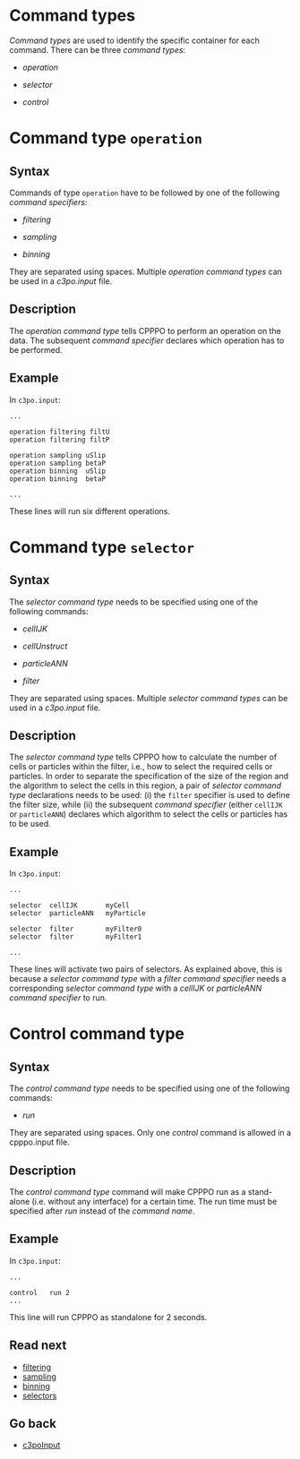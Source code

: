 Command types
==============

_Command types_ are used to identify the specific container for each command.
There can be three _command types_:

* _operation_

* _selector_

* _control_

Command type `operation`
===============

Syntax
---------------------
Commands of type `operation` have to be followed by one of the following _command specifiers_:

* _filtering_ 

* _sampling_

* _binning_

They are separated using spaces. Multiple _operation command types_ can be used in a _c3po.input_ file.

Description
---------------------
The _operation command type_ tells CPPPO to perform an operation on the data. The subsequent _command specifier_ declares which operation has to be performed.

Example
---------------------
In `c3po.input`:

```
...

operation filtering filtU
operation filtering filtP

operation sampling uSlip
operation sampling betaP
operation binning  uSlip
operation binning  betaP

...

```
These lines will run six different operations.

Command type `selector`
===============

Syntax
---------------------
The _selector command type_ needs to be specified using one of the following commands:

* _cellIJK_ 

* _cellUnstruct_ 

* _particleANN_

* _filter_

They are separated using spaces. Multiple _selector command types_ can be used in a _c3po.input_ file.

Description
---------------------
The _selector command type_ tells CPPPO how to calculate the number of cells or particles within the filter, i.e., how to select the required cells or particles. In order to separate the specification of the size of the region and the algorithm to select the cells in this region, a pair of _selector command type_ declarations needs to be used: (i) the `filter` specifier is used to define the filter size, while (ii) the subsequent _command specifier_ (either `cellIJK` or `particleANN`) declares which algorithm to select the cells or particles has to be used.

Example
---------------------
In `c3po.input`:

```
...

selector  cellIJK       myCell
selector  particleANN   myParticle

selector  filter        myFilter0
selector  filter        myFilter1

...

```
These lines will activate two pairs of selectors. As explained above, this is because a _selector command type_ with a _filter command specifier_ needs a corresponding _selector command type_ with a _cellIJK_ or _particleANN command specifier_ to run. 

Control  command type
===============

Syntax
---------------------
The _control command type_ needs to be specified using one of the following commands:

* _run_ 

They are separated using spaces. Only one _control_ command is allowed in a cpppo.input file.

Description
---------------------
The _control command type_ command will make CPPPO run as a stand-alone (i.e. without any interface) for a certain time.
The run time must be specified after _run_ instead of the _command name_. 

Example
---------------------
In `c3po.input`:

```
...

control   run 2
...

```
This line will run CPPPO as standalone for 2 seconds.

Read next
-----------
 - [filtering](11_filtering.md)
 - [sampling](12_sampling.md)
 - [binning](13_binning.md)
 - [selectors](14_selector_type.md)
 
Go back
-----------
 - [c3poInput](02_c3poInput.md) 
